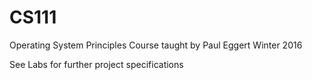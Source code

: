 # CS111

Operating System Principles 
Course taught by Paul Eggert
Winter 2016 

See Labs for further project specifications 
